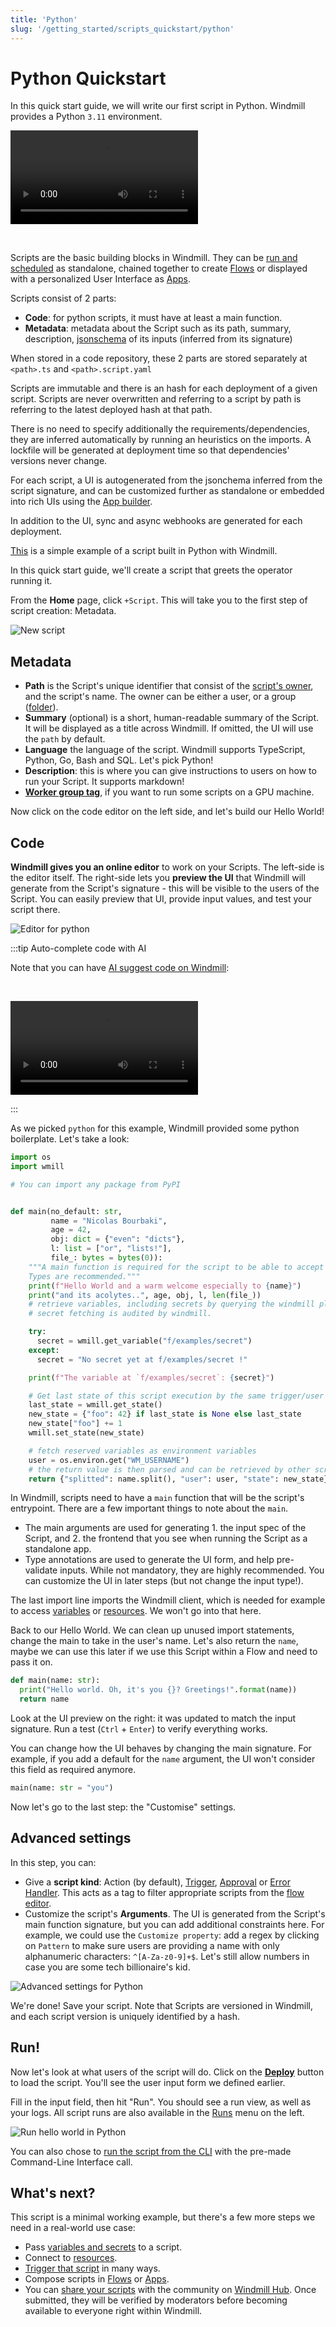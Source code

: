 ```yaml
---
title: 'Python'
slug: '/getting_started/scripts_quickstart/python'
---
```


# Python Quickstart

In this quick start guide, we will write our first script in Python. Windmill provides a Python `3.11` environment.

<video
    className="border-2 rounded-xl object-cover w-full h-full dark:border-gray-800"
    autoPlay
    loop
    controls
    id="main-video"
    src="/videos/python_quickstart.mp4"
/>

<br/>

Scripts are the basic building blocks in Windmill. They can be [run and scheduled](../../8_trigger_scripts/index.md) as standalone, chained together to create [Flows][flows] or displayed with a personalized User Interface as [Apps](../../7_apps_quickstart/index.md).

Scripts consist of 2 parts:

- **Code**: for python scripts, it must have at least a main function.
- **Metadata**: metadata about the Script such as its path, summary, description, [jsonschema](../../../reference/index.md#json-schema) of its inputs (inferred from its signature)

When stored in a code repository, these 2 parts are stored separately at `<path>.ts` and `<path>.script.yaml`

Scripts are immutable and there is an hash for each deployment of a given script. Scripts are never overwritten and referring to a script by path is referring to the latest deployed hash at that path.

There is no need to specify additionally the requirements/dependencies, they are inferred automatically by running an heuristics on the imports. A lockfile will be generated at deployment time so that dependencies' versions never change.

For each script, a UI is autogenerated from the jsonchema inferred from the script signature, and can be customized further as standalone or embedded into rich UIs using the [App builder](../../7_apps_quickstart/index.md).

In addition to the UI, sync and async webhooks are generated for each deployment.

[This](https://hub.windmill.dev/scripts/%22%22/1530/do-sentiment-analysis-with-nltk-%22%22) is a simple example of a script built in Python with Windmill.

In this quick start guide, we'll create a script that greets the operator running it.

From the **Home** page, click `+Script`. This will take you to the
first step of script creation: Metadata.

![New script](./create_script_python.png)

## Metadata

- **Path** is the Script's unique identifier that consist of the
  [script's owner](../../../reference/index.md#owner), and the script's name.
  The owner can be either a user, or a group ([folder](../../../core_concepts/8_groups_and_folders/index.md#folders)).
- **Summary** (optional) is a short, human-readable summary of the Script. It
  will be displayed as a title across Windmill. If omitted, the UI will use the `path` by
  default.
- **Language** the language of the script. Windmill supports TypeScript, Python,
  Go, Bash and SQL. Let's pick Python!
- **Description**: this is where you can give instructions
  to users on how to run your Script. It supports markdown!
- **[Worker group tag](../../../core_concepts/9_worker_groups/index.md)**, if you want to run some scripts on a GPU machine.

Now click on the code editor on the left side, and let's build our Hello World!

## Code

**Windmill gives you an online editor** to work on your Scripts. The left-side is
the editor itself. The right-side lets you **preview the UI** that Windmill will
generate from the Script's signature - this will be visible to the users of the
Script. You can easily preview that UI, provide input values, and test your
script there.

![Editor for python](./editor_python.png)

:::tip Auto-complete code with AI

Note that you can have [AI suggest code on Windmill](../../../misc/11_code_autocompletion/index.md):

<br/>

<video
    className="border-2 rounded-xl object-cover w-full h-full dark:border-gray-800"
    controls
    id="main-video"
    src="/videos/codeium_example.mp4"
/>

:::

As we picked `python` for this example, Windmill provided some python
boilerplate. Let's take a look:

```python
import os
import wmill

# You can import any package from PyPI


def main(no_default: str,
         name = "Nicolas Bourbaki",
         age = 42,
         obj: dict = {"even": "dicts"},
         l: list = ["or", "lists!"],
         file_: bytes = bytes(0)):
    """A main function is required for the script to be able to accept arguments.
    Types are recommended."""
    print(f"Hello World and a warm welcome especially to {name}")
    print("and its acolytes..", age, obj, l, len(file_))
    # retrieve variables, including secrets by querying the windmill platform.
    # secret fetching is audited by windmill.

    try:
      secret = wmill.get_variable("f/examples/secret")
    except:
      secret = "No secret yet at f/examples/secret !"

    print(f"The variable at `f/examples/secret`: {secret}")

    # Get last state of this script execution by the same trigger/user
    last_state = wmill.get_state()
    new_state = {"foo": 42} if last_state is None else last_state
    new_state["foo"] += 1
    wmill.set_state(new_state)

    # fetch reserved variables as environment variables
    user = os.environ.get("WM_USERNAME")
    # the return value is then parsed and can be retrieved by other scripts conveniently
    return {"splitted": name.split(), "user": user, "state": new_state}
```

In Windmill, scripts need to have a `main` function that will be the script's
entrypoint. There are a few important things to note about the `main`.

- The main arguments are used for generating 1. the input spec of the Script, and 2.
  the frontend that you see when running the Script as a standalone app.
- Type annotations are used to generate the UI form, and help pre-validate
  inputs. While not mandatory, they are highly recommended. You can customize
  the UI in later steps (but not change the input type!).

The last import line imports the Windmill
client, which is needed for example to access
[variables](../../../core_concepts/2_variables_and_secrets/index.md) or
[resources](../../../core_concepts/3_resources_and_types/index.md). We won't go
into that here.

Back to our Hello World. We can clean up unused import statements, change the
main to take in the user's name. Let's also return the `name`, maybe we can use
this later if we use this Script within a Flow and need to pass it on.

```py
def main(name: str):
  print("Hello world. Oh, it's you {}? Greetings!".format(name))
  return name
```

Look at the UI preview on the right: it was updated to match the input
signature. Run a test (`Ctrl` + `Enter`) to verify everything works.

You can change how the UI behaves by changing the main signature. For example,
if you add a default for the `name` argument, the UI won't consider this field
as required anymore.

```py
main(name: str = "you")
```

Now let's go to the last step: the "Customise" settings.

## Advanced settings

In this step, you can:

- Give a **script kind**: Action (by default), [Trigger](../../../flows/10_flow_trigger.md), [Approval](../../../flows/11_flow_approval.md) or [Error Handler](../../../flows/7_flow_error_handler.md). This acts as a tag to filter appropriate scripts from the [flow editor](../../6_flows_quickstart/index.md).
- Customize the script's **Arguments**. The UI is generated from the Script's main function signature, but you can add additional constraints here. For example, we could use the `Customize property`: add a regex by clicking on `Pattern` to make sure users are providing a name with only alphanumeric characters: `^[A-Za-z0-9]+$`. Let's still allow numbers in case you are some tech billionaire's kid.

![Advanced settings for Python](./customize_python.png)

We're done! Save your script. Note that Scripts are versioned in Windmill, and
each script version is uniquely identified by a hash.

## Run!

Now let's look at what users of the script will do. Click on the **[Deploy](../../../core_concepts/0_draft_and_deploy/index.md)** button
to load the script. You'll see the user input form we defined earlier.

Fill in the input field, then hit "Run". You should see a run view, as well as
your logs. All script runs are also available in the [Runs][app-runs] menu on
the left.

![Run hello world in Python](./run_python.png)

You can also chose to [run the script from the CLI](../../../advanced/3_cli/index.mdx) with the pre-made Command-Line Interface call.

## What's next?

This script is a minimal working example, but there's a few more steps we need
in a real-world use case:

- Pass
  [variables and secrets](../../../core_concepts/2_variables_and_secrets/index.md)
  to a script.
- Connect to [resources](../../../core_concepts/3_resources_and_types/index.md).
- [Trigger that script](../../8_trigger_scripts/index.md) in many ways.
- Compose scripts in [Flows][flows] or [Apps](../../7_apps_quickstart/index.md).
- You can [share your scripts](../../../misc/1_share_on_hub/index.md) with the community on [Windmill Hub][wm-hub]. Once
  submitted, they will be verified by moderators before becoming available to
  everyone right within Windmill.

<!-- Resources -->

[flows]: ../../../getting_started/6_flows_quickstart/index.md
[app-runs]: https://app.windmill.dev/runs
[app-scripts]: https://app.windmill.dev/scripts
[python]: https://www.python.org/
[wm-hub]: https://hub.windmill.dev
